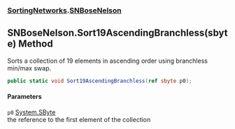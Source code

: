 ### [SortingNetworks](./SortingNetworks.md 'SortingNetworks').[SNBoseNelson](./SortingNetworks-SNBoseNelson.md 'SortingNetworks.SNBoseNelson')
## SNBoseNelson.Sort19AscendingBranchless(sbyte) Method
Sorts a collection of 19 elements in ascending order using branchless min/max swap.  
```csharp
public static void Sort19AscendingBranchless(ref sbyte p0);
```
#### Parameters
<a name='SortingNetworks-SNBoseNelson-Sort19AscendingBranchless(sbyte)-p0'></a>
`p0` [System.SByte](https://docs.microsoft.com/en-us/dotnet/api/System.SByte 'System.SByte')  
the reference to the first element of the collection  
  
